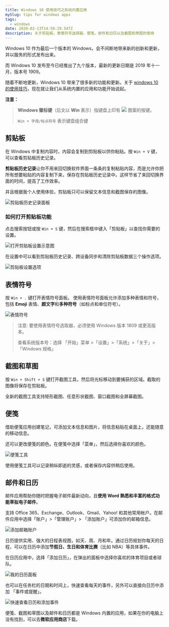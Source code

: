 ```yaml
---
title: Windows 10 使用技巧之系统内置应用
mySlug: tips for windows apps
tags:
  - windows
date: 2020-02-13T14:50:29.547Z
description: 关于剪贴板，表情符号选择器，便笺，邮件和日历以及截图和草图的使用
---
```

Windows 10 作为最后一个版本的 Windows，会不间断地带来新的创新和更新，并以服务的形式发布出来。

而 Windows 10 发布至今已经推出了九个版本，最新的更新日期是 2019 年十一月，版本号 1909。

随着不断地更新，Windows 10 带来了很多新的功能和更新。关于 [windows 10 的使用技巧](https://www.microsoft.com/zh-cn/tips/home)，现在就让我们从系统内置的应用和功能开始说起。

**注意：**
> **Windows 徽标键**（后文以 **Win** 表示）指键盘上印有 ![](https://raw.githubusercontent.com/byodian/logpic/master/windows.png) 图案的按键。
>
> `Win + 字母/标点符号` 表示键盘组合键

## 剪贴板
在 Windows 中复制内容时，内容会复制到剪贴板以供你粘贴。按 `Win + V` 键，可以查看剪贴板历史记录。

**剪贴板历史记录**让你不用来回切换软件界面一条条的复制粘贴内容，而是允许你把所有想要粘贴的内容复制下来，保存在剪贴板历史记录中。这样节省了来回切换界面的时间，提高了工作效率。

并且根据我个人使用体验，剪贴板只可以保留文本信息和截图保存的图像。

![剪贴板历史记录面板](https://raw.githubusercontent.com/byodian/logpic/master/%E5%89%AA%E8%B4%B4%E6%9D%BF%E9%9D%A2%E6%9D%BF.png)

### 如何打开剪贴板功能
点击搜索按钮或按 `Win + S` 键，然后在搜索框中键入「剪贴板」以查找你需要的设置。

![打开剪贴板设置示意图](https://raw.githubusercontent.com/byodian/logpic/master/paste.png)

在设置中可以看到剪贴板历史记录、跨设备同步和清除剪贴板数据三个操作选项。

![剪贴板设置选项](https://raw.githubusercontent.com/byodian/logpic/master/paste%20setting.png)

## 表情符号
按 `Win + .` 键打开表情符号面板。使用表情符号面板允许添加多种表情和符号，包括 **Emoji** 表情、**颜文字**和**多种符号**（如标点和单位符号）。

![表情符号](https://raw.githubusercontent.com/byodian/logpic/master/%E4%BD%BF%E7%94%A8%E9%94%AE%E7%9B%98%E6%B7%BB%E5%8A%A0%E8%A1%A8%E6%83%85%E7%AC%A6%E5%8F%B7.png)

> 注意: 要使用表情符号选取器，必须使用 Windows 版本 1809 或更高版本。
>
> 查看系统版本号：选择 「开始」菜单 >「设置」>「系统」>「关于」>「Windows 规格」

## 截图和草图

按 `Win + Shift + S` 键打开截图工具，然后将光标移动到要捕获的区域。截取的图像将保存在剪贴板。

全新的截图工具支持矩形截图、任意形状截图、窗口截图和全屏幕截图。

## 便笺

借助便笺应用创建笔记，可添加文本信息和图片，将信息粘贴在桌面上，还能随意的移动信息。

还可以更改便笺的颜色。在便笺中选择「菜单」，然后选择你喜欢的颜色。

![便笺工具](https://raw.githubusercontent.com/byodian/logpic/master/%E4%BE%BF%E7%AC%BA.gif)

使用便笺工具可以记录稍纵即逝的灵感，或者保存内容供稍后使用。

## 邮件和日历

邮件应用帮助你随时把握电子邮件最新动向，且**使用 Word 熟悉和丰富的格式功能草拟电子邮件**。

支持 Office 365、Exchange、Outlook、Gmail、Yahoo! 和其他常用帐户。在邮件应用中选择「账户」>「管理账户」> 「添加账户」可添加你的邮箱信息。

![添加邮箱账户](https://raw.githubusercontent.com/byodian/logpic/master/%E9%82%AE%E4%BB%B6%E6%B7%BB%E5%8A%A0%E8%B4%A6%E6%88%B7.png)

日历提供实用、强大的日程表视图，如天、周、月和年。通过日历规划你每天的日程，可以在日历中添加**节假日、生日和体育比赛**（比如 NBA）等具体事件。

在日历应用中，选择「添加日历」，在弹出的面板中选择你喜欢的体育项目或者球队。

![我的日历面板](https://raw.githubusercontent.com/byodian/logpic/master/%E6%97%A5%E5%8E%86%E9%9D%A2%E6%9D%BF.png)

也可以在任务栏的日期和时间上，快速查看每天的事件，另外可以直接向日历中添加 「事件或提醒」。

![快速查看日历和添加事件](https://raw.githubusercontent.com/byodian/logpic/master/date.png)

便笺、截图和草图以及邮件和日历都是 Windows 内置的应用，如果在你的电脑上没有找到，可以去**微软应用商店**下载。
